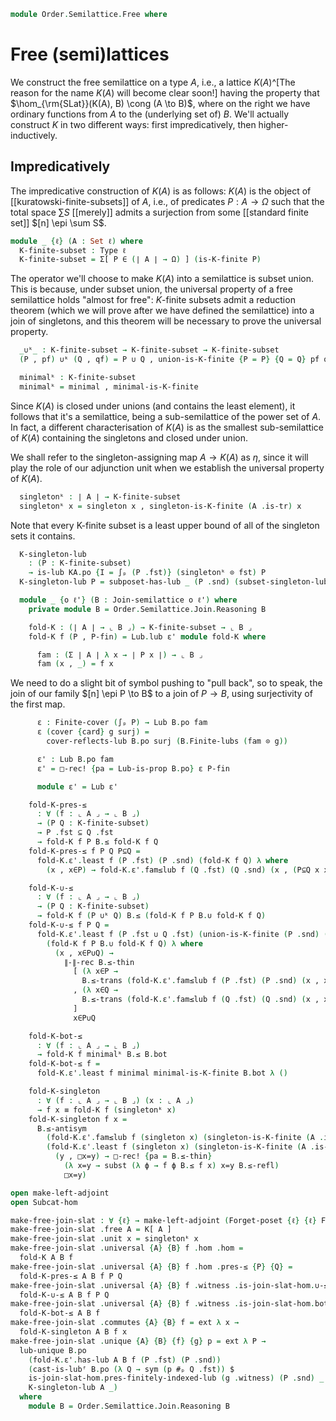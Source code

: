 <!--
```agda
open import Algebra.Monoid

open import Cat.Functor.Adjoint
open import Cat.Functor.Subcategory
open import Cat.Prelude

open import Data.Fin.Closure
open import Data.Fin.Indexed
open import Data.Fin.Finite
open import Data.Fin.Base
open import Data.Sum.Base
open import Data.Power

open import Order.Base
open import Order.Subposet
open import Order.Diagram.Lub
open import Order.Semilattice.Join
open import Order.Semilattice.Join.Subsemilattice
open import Order.Instances.Pointwise

import Order.Semilattice.Join.Reasoning
```
-->

```agda
module Order.Semilattice.Free where
```

# Free (semi)lattices

We construct the free semilattice on a type $A$, i.e., a lattice
$K(A)$^[The reason for the name $K(A)$ will become clear soon!] having
the property that $\hom_{\rm{SLat}}(K(A), B) \cong (A \to B)$, where on
the right we have ordinary functions from $A$ to the (underlying set of)
$B$. We'll actually construct $K$ in two different ways: first
impredicatively, then higher-inductively.

## Impredicatively

The impredicative construction of $K(A)$ is as follows: $K(A)$ is the
object of [[kuratowski-finite-subsets]] of $A$, i.e., of predicates $P :
A \to \Omega$ such that the total space $\sum S$ [[merely]] admits a
surjection from some [[standard finite set]] $[n] \epi \sum S$.

```agda
module _ {ℓ} (A : Set ℓ) where
  K-finite-subset : Type ℓ
  K-finite-subset = Σ[ P ∈ (∣ A ∣ → Ω) ] (is-K-finite P)
```

The operator we'll choose to make $K(A)$ into a semilattice is subset
union. This is because, under subset union, the universal property of a
free semilattice holds "almost for free": $K$-finite subsets admit a
reduction theorem (which we will prove after we have defined the
semilattice) into a join of singletons, and this theorem will be
necessary to prove the universal property.

```agda
  _∪ᵏ_ : K-finite-subset → K-finite-subset → K-finite-subset
  (P , pf) ∪ᵏ (Q , qf) = P ∪ Q , union-is-K-finite {P = P} {Q = Q} pf qf
```

```agda
  minimalᵏ : K-finite-subset
  minimalᵏ = minimal , minimal-is-K-finite
```


Since $K(A)$ is closed under unions (and contains the least element), it
follows that it's a semilattice, being a sub-semilattice of the power
set of $A$. In fact, a different characterisation of $K(A)$ is as the
smallest sub-semilattice of $K(A)$ containing the singletons and closed
under union.

<!--
```agda
  K[_] : Join-semilattice ℓ ℓ
  K[_] .fst = Subposet (Subsets ∣ A ∣) λ P → el! (is-K-finite P)
  K[_] .snd =
    Subposet-is-join-semilattice Subsets-is-join-slat
      (λ {P} {Q} pf qf → union-is-K-finite {P = P} {Q = Q} pf qf)
      minimal-is-K-finite

  private module KA = Order.Semilattice.Join.Reasoning K[_]
```
-->

We shall refer to the singleton-assigning map $A \to K(A)$ as $\eta$,
since it will play the role of our adjunction unit when we establish the
universal property of $K(A)$.

```agda
  singletonᵏ : ∣ A ∣ → K-finite-subset
  singletonᵏ x = singleton x , singleton-is-K-finite (A .is-tr) x
```

Note that every K-finite subset is a least upper bound of all of the singleton
sets it contains.

```agda
  K-singleton-lub
    : (P : K-finite-subset)
    → is-lub KA.po {I = ∫ₚ (P .fst)} (singletonᵏ ⊙ fst) P
  K-singleton-lub P = subposet-has-lub _ (P .snd) (subset-singleton-lub _)
```

```agda
  module _ {o ℓ'} (B : Join-semilattice o ℓ') where
    private module B = Order.Semilattice.Join.Reasoning B

    fold-K : (∣ A ∣ → ⌞ B ⌟) → K-finite-subset → ⌞ B ⌟
    fold-K f (P , P-fin) = Lub.lub ε' module fold-K where

      fam : (Σ ∣ A ∣ λ x → ∣ P x ∣) → ⌞ B ⌟
      fam (x , _) = f x
```

We need to do a slight bit of symbol pushing to "pull back", so to
speak, the join of our family $[n] \epi P \to B$ to a join of $P \to B$,
using surjectivity of the first map.

```agda
      ε : Finite-cover (∫ₚ P) → Lub B.po fam
      ε (cover {card} g surj) =
        cover-reflects-lub B.po surj (B.Finite-lubs (fam ⊙ g))

      ε' : Lub B.po fam
      ε' = □-rec! {pa = Lub-is-prop B.po} ε P-fin

      module ε' = Lub ε'
```

```agda
    fold-K-pres-≤
      : ∀ (f : ⌞ A ⌟ → ⌞ B ⌟)
      → (P Q : K-finite-subset)
      → P .fst ⊆ Q .fst
      → fold-K f P B.≤ fold-K f Q
    fold-K-pres-≤ f P Q P⊆Q =
      fold-K.ε'.least f (P .fst) (P .snd) (fold-K f Q) λ where
        (x , x∈P) → fold-K.ε'.fam≤lub f (Q .fst) (Q .snd) (x , (P⊆Q x x∈P))

    fold-K-∪-≤
      : ∀ (f : ⌞ A ⌟ → ⌞ B ⌟)
      → (P Q : K-finite-subset)
      → fold-K f (P ∪ᵏ Q) B.≤ (fold-K f P B.∪ fold-K f Q)
    fold-K-∪-≤ f P Q =
      fold-K.ε'.least f (P .fst ∪ Q .fst) (union-is-K-finite (P .snd) (Q .snd))
        (fold-K f P B.∪ fold-K f Q) λ where
          (x , x∈P∪Q) →
            ∥-∥-rec B.≤-thin
              [ (λ x∈P →
                B.≤-trans (fold-K.ε'.fam≤lub f (P .fst) (P .snd) (x , x∈P)) B.l≤∪)
              , (λ x∈Q →
                B.≤-trans (fold-K.ε'.fam≤lub f (Q .fst) (Q .snd) (x , x∈Q)) B.r≤∪)
              ]
              x∈P∪Q

    fold-K-bot-≤
      : ∀ (f : ⌞ A ⌟ → ⌞ B ⌟)
      → fold-K f minimalᵏ B.≤ B.bot
    fold-K-bot-≤ f =
      fold-K.ε'.least f minimal minimal-is-K-finite B.bot λ ()

    fold-K-singleton
      : ∀ (f : ⌞ A ⌟ → ⌞ B ⌟) (x : ⌞ A ⌟)
      → f x ≡ fold-K f (singletonᵏ x)
    fold-K-singleton f x =
      B.≤-antisym
        (fold-K.ε'.fam≤lub f (singleton x) (singleton-is-K-finite (A .is-tr) x) (x , inc refl))
        (fold-K.ε'.least f (singleton x) (singleton-is-K-finite (A .is-tr) x) (f x) λ where
          (y , □x=y) → □-rec! {pa = B.≤-thin}
            (λ x=y → subst (λ ϕ → f ϕ B.≤ f x) x=y B.≤-refl)
            □x=y)
```

```agda
open make-left-adjoint
open Subcat-hom

make-free-join-slat : ∀ {ℓ} → make-left-adjoint (Forget-poset {ℓ} {ℓ} F∘ Forget-join-slat)
make-free-join-slat .free A = K[ A ]
make-free-join-slat .unit x = singletonᵏ x
make-free-join-slat .universal {A} {B} f .hom .hom =
  fold-K A B f
make-free-join-slat .universal {A} {B} f .hom .pres-≤ {P} {Q} =
  fold-K-pres-≤ A B f P Q
make-free-join-slat .universal {A} {B} f .witness .is-join-slat-hom.∪-≤ P Q =
  fold-K-∪-≤ A B f P Q
make-free-join-slat .universal {A} {B} f .witness .is-join-slat-hom.bot-≤ =
  fold-K-bot-≤ A B f
make-free-join-slat .commutes {A} {B} f = ext λ x →
  fold-K-singleton A B f x
make-free-join-slat .unique {A} {B} {f} {g} p = ext λ P →
  lub-unique B.po
    (fold-K.ε'.has-lub A B f (P .fst) (P .snd))
    (cast-is-lubᶠ B.po (λ Q → sym (p #ₚ Q .fst)) $
    is-join-slat-hom.pres-finitely-indexed-lub (g .witness) (P .snd) _ _ $
    K-singleton-lub A _)
  where
    module B = Order.Semilattice.Join.Reasoning B
```
